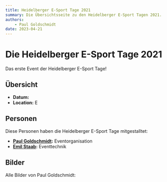 ```yaml
---
title: Heidelberger E-Sport Tage 2021
summary: Die Übersichtsseite zu den Heidelberger E-Sport Tagen 2021.
authors:
    - Paul Goldschmidt
date: 2023-04-21
---
```


# Die Heidelberger E-Sport Tage 2021
Das erste Event der Heidelberger E-Sport Tage!
## Übersicht
* **Datum:**
* **Location:** E

## Personen
Diese Personen haben die Heidelberger E-Sport Tage mitgestalltet:
* **[Paul Goldschmidt](../uebersicht/menschen/paulgoldschmidt):** Eventorganisation
* **[Emil Staab](../uebersicht/menschen/emilstaab):** Eventtechnik

## Bilder
Alle Bilder von Paul Goldschmidt:
